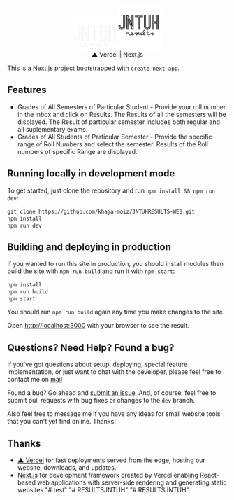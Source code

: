 <p align="center">
  <img src="https://raw.githubusercontent.com/ThilakReddyy/JNTUHRESULTS-WEB/main/public/favicon-black.png#gh-dark-mode-only" alt="JNTUH B.TECH RESULTS" width="100">
  <img src="https://raw.githubusercontent.com/ThilakReddyy/JNTUHRESULTS-WEB/main/public/favicon-light.png#gh-light-mode-only" alt="JNTUH B.TECH RESULTS" width="100">
  <br>  
  ▲ Vercel    |     Next.js
</p>

This is a [Next.js](https://nextjs.org/) project bootstrapped with [`create-next-app`](https://github.com/vercel/next.js/tree/canary/packages/create-next-app).

## Features

* Grades of All Semesters of Particular Student - Provide your roll number in the inbox and click on Results. The Results of all the semesters will be displayed. The Result of particular semester includes both regular and all suplementary exams.
* Grades of All Students of Particular Semester - Provide the specific range of Roll Numbers and select the semester. Results of the Roll numbers of specific Range are displayed.

 




## Running locally in development mode

To get started, just clone the repository and run `npm install && npm run dev`:

    git clone https://github.com/khaja-moiz/JNTUHRESULTS-WEB.git
    npm install
    npm run dev

## Building and deploying in production

If you wanted to run this site in production, you should install modules then build the site with `npm run build` and run it with `npm start`:

    npm install
    npm run build
    npm start

You should run `npm run build` again any time you make changes to the site.

Open [http://localhost:3000](http://localhost:3000) with your browser to see the result.

## Questions? Need Help? Found a bug?

If you've got questions about setup, deploying, special feature implementation, or just want to chat with the developer, please feel free to contact me on <a href="mailto:khwaja.moizuddin786@gmail.com">mail</a>

Found a bug? Go ahead and [submit an issue](https://github.com/khaja-moiz/JNTUHRESULTS-SERVICE/issues). And, of course, feel free to submit pull requests with bug fixes or changes to the `dev` branch.

Also feel free to message me if you have any ideas for small website tools that you can't yet find online. Thanks!

## Thanks

- [▲ Vercel](https://vercel.com/) for fast deployments served from the edge, hosting our website, downloads, and updates.
- [Next.js](https://nextjs.org/) for development framework created by Vercel enabling React-based web applications with server-side rendering and generating static websites
"# test" 
"# RESULTSJNTUH" 
"# RESULTSJNTUH" 

